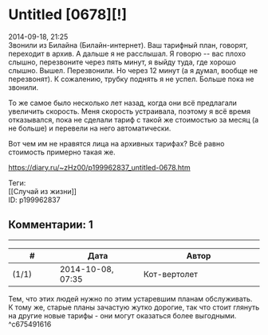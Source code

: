 Untitled [0678][!]
==================

  
2014-09-18, 21:25  
 Звонили из Билайна (Билайн-интернет). Ваш тарифный план, говорят, переходит в архив. А дальше я не расслышал. Я говорю -- вас плохо слышно, перезвоните через пять минут, я выйду туда, где хорошо слышно. Вышел. Перезвонили. Но через 12 минут (а я думал, вообще не перезвонят). К сожалению, трубку поднять я не успел. Больше пока не звонили.   
   
 То же самое было несколько лет назад, когда они всё предлагали увеличить скорость. Меня скорость устраивала, поэтому я всё время отказывался, пока не сделали тариф с такой же стоимостью за месяц (а не больше) и перевели на него автоматически.   
   
 Вот чем им не нравятся лица на архивных тарифах? Всё равно стоимость примерно такая же.   
  
<https://diary.ru/~zHz00/p199962837_untitled-0678.htm>  
  
Теги:  
[[Случай из жизни]]  
ID: p199962837  


Комментарии: 1
--------------

  


---



|         #         |              Дата              |                     Автор                     |           ID           |
| --- | --- | --- | --- |
| (1/1) | 2014-10-08, 07:35 | Кот-вертолет | c675491616 |

  
 Тем, что этих людей нужно по этим устаревшим планам обслуживать.   
 К тому же, старые планы зачастую жутко дорогие, так что стоит глянуть на другие новые тарифы - они могут оказаться более выгодными.   
 ^c675491616
